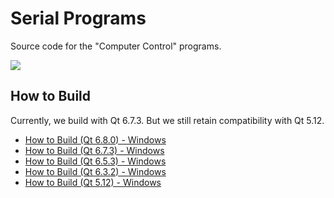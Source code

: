 # Serial Programs

Source code for the "Computer Control" programs.

[<img src="https://canary.discordapp.com/api/guilds/695809740428673034/widget.png?style=banner2">](https://discord.gg/cQ4gWxN)

## How to Build

Currently, we build with Qt 6.7.3. But we still retain compatibility with Qt 5.12.

- [How to Build (Qt 6.8.0) - Windows](Build-Qt6.8.0.md)
- [How to Build (Qt 6.7.3) - Windows](Build-Qt6.7.3.md)
- [How to Build (Qt 6.5.3) - Windows](Build-Qt6.5.3.md)
- [How to Build (Qt 6.3.2) - Windows](Build-Qt6.3.2.md)
- [How to Build (Qt 5.12) - Windows](Build-Qt5.12.md)


